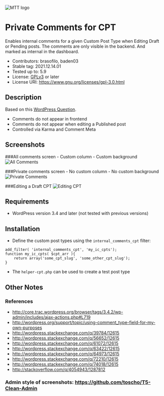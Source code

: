 ![MTT logo](https://raw.github.com/brasofilo/Private-Comments-in-CPT/master/logo.png)

# Private Comments for CPT
Enables internal comments for a given Custom Post Type when Editing Draft or Pending posts. The comments are only visible in the backend. And marked as internal in the dashboard.
* Contributors: brasofilo, baden03
* Stable tag: 2021.12.14.01
* Tested up to: 5.9
* License: [GPLv3](https://www.gnu.org/licenses/gpl-3.0.html) or later
* License URI: https://www.gnu.org/licenses/gpl-3.0.html

## Description
Based on this [WordPress Question](http://wordpress.stackexchange.com/q/74018/12615).

 - Comments do not appear in frontend
 - Comments do not appear when editing a Published post
 - Controlled via Karma and Comment Meta

## Screenshots
###All comments screen - Custom column - Custom background
![All Comments](https://raw.github.com/brasofilo/Private-Comments-in-CPT/master/screenshot-1.png)

###Private comments screen - No custom column - No custom background
![Private Comments](https://raw.github.com/brasofilo/Private-Comments-in-CPT/master/screenshot-2.png)

###Editing a Draft CPT
![Editing CPT](https://raw.github.com/brasofilo/Private-Comments-in-CPT/master/screenshot-3.png)

## Requirements
* WordPress version 3.4 and later (not tested with previous versions)

## Installation
 - Define the custom post types using the `internal_comments_cpt` filter:
```
add_filter( 'internal_comments_cpt', 'my_ic_cpts');
function my_ic_cpts( $cpt_arr ){
	return array('some_cpt_slug', 'some_other_cpt_slug');
}
```
 - The `helper-cpt.php` can be used to create a test post type

## Other Notes
### References
 - http://core.trac.wordpress.org/browser/tags/3.4.2/wp-admin/includes/ajax-actions.php#L719
 - http://wordpress.org/support/topic/using-comment_type-field-for-my-own-purposes
 - http://wordpress.stackexchange.com/q/39784/12615
 - http://wordpress.stackexchange.com/q/56652/12615
 - http://wordpress.stackexchange.com/q/61072/12615
 - http://wordpress.stackexchange.com/q/63422/12615
 - http://wordpress.stackexchange.com/q/64973/12615
 - http://wordpress.stackexchange.com/q/72210/12615
 - http://wordpress.stackexchange.com/q/74018/12615
 - http://stackoverflow.com/q/4054943/1287812

### Admin style of screenshots: https://github.com/toscho/T5-Clean-Admin